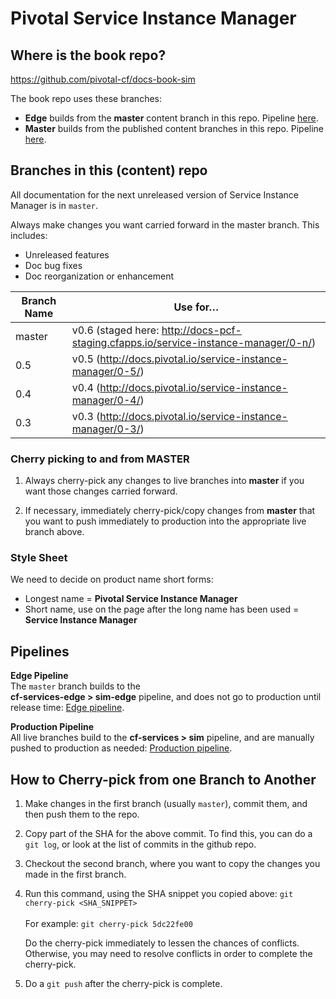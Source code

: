 # Pivotal Service Instance Manager

## Where is the book repo?
https://github.com/pivotal-cf/docs-book-sim

The book repo uses these branches:

* **Edge** builds from the **master** content branch in this repo.
Pipeline [here](https://concourse.run.pivotal.io/teams/cf-docs/pipelines/cf-services-edge?group=sim-edge).
* **Master** builds from the published content branches in this repo. Pipeline [here](https://concourse.run.pivotal.io/teams/cf-docs/pipelines/cf-services?group=sim).

## Branches in this (content) repo

All documentation for the next unreleased version of Service Instance Manager is in `master`.

Always make changes you want carried forward in the master branch. This includes:

* Unreleased features
* Doc bug fixes
* Doc reorganization or enhancement

| Branch Name| Use for… |
|------------| ---------|
| master     | v0.6 (staged here: http://docs-pcf-staging.cfapps.io/service-instance-manager/0-n/) |
| 0.5        | v0.5 (http://docs.pivotal.io/service-instance-manager/0-5/) |
| 0.4        | v0.4 (http://docs.pivotal.io/service-instance-manager/0-4/) |
| 0.3        | v0.3 (http://docs.pivotal.io/service-instance-manager/0-3/) |

### Cherry picking to and from MASTER

1. Always cherry-pick any changes to live branches into **master** if you want those changes carried forward.

2. If necessary, immediately cherry-pick/copy changes from **master** that you want to push immediately to production into the appropriate live branch above.

### Style Sheet

We need to decide on product name short forms:
+ Longest name = **Pivotal Service Instance Manager**
+ Short name, use on the page after the long name has been used = **Service Instance Manager**

## Pipelines

**Edge Pipeline**<br>
The `master` branch builds to the <br> <strong>cf-services-edge > sim-edge</strong> pipeline, and does not go to production until release time: [Edge pipeline](https://concourse.run.pivotal.io/teams/cf-docs/pipelines/cf-services-edge?group=sim-edge). <br>

**Production Pipeline**<br>
All live branches build to the <strong>cf-services > sim</strong> pipeline,
and are manually pushed to production as needed: [Production pipeline](https://concourse.run.pivotal.io/teams/cf-docs/pipelines/cf-services?group=sim).

## How to Cherry-pick from one Branch to Another
1. Make changes in the first branch (usually `master`), commit them, and then push them to the repo.
2. Copy part of the SHA for the above commit. To find this, you can do a `git log`, or look at the list of commits in the github repo.
3. Checkout the second branch, where you want to copy the changes you made in the first branch.
4. Run this command, using the SHA snippet you copied above:
    `git cherry-pick <SHA_SNIPPET>`<br><br>
    For example: `git cherry-pick 5dc22fe00`

    Do the cherry-pick immediately to lessen the chances of conflicts.
    Otherwise, you may need to resolve conflicts in order to complete the cherry-pick.

5. Do a `git push` after the cherry-pick is complete.<br><br>
